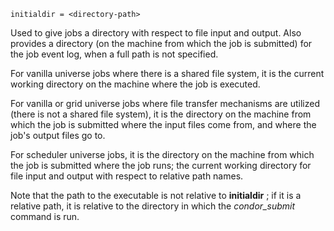     initialdir = <directory-path>

Used to give jobs a directory with respect to file input and output.
Also provides a directory (on the machine from which the job is
submitted) for the job event log, when a full path is not specified.

For vanilla universe jobs where there is a shared file system, it is the
current working directory on the machine where the job is executed.

For vanilla or grid universe jobs where file transfer mechanisms are
utilized (there is not a shared file system), it is the directory on the
machine from which the job is submitted where the input files come from,
and where the job's output files go to.

For scheduler universe jobs, it is the directory on the machine from
which the job is submitted where the job runs; the current working
directory for file input and output with respect to relative path names.

Note that the path to the executable is not relative to **initialdir** ;
if it is a relative path, it is relative to the directory in which the
*condor_submit* command is run.
